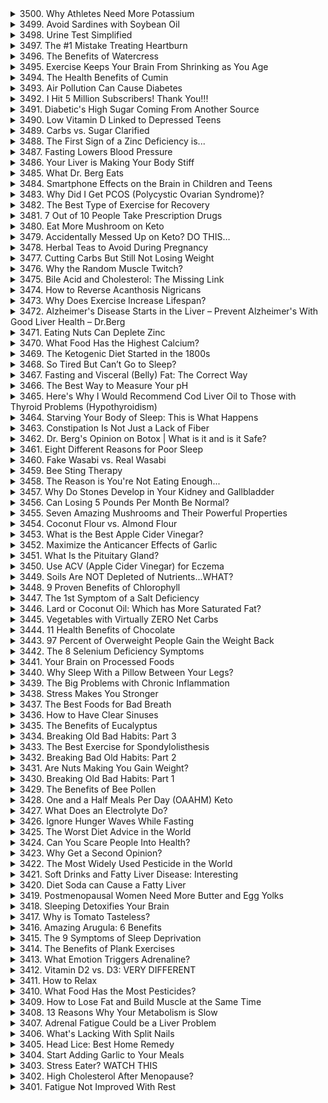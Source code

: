 <details>
<summary>3500. Why Athletes Need More Potassium</summary>

[[Youtube]](https://www.youtube.com/watch?v=mL_mto0pD2g)


</details>

<details>
<summary>3499. Avoid Sardines with Soybean Oil</summary>

[[Youtube]](https://www.youtube.com/watch?v=yODIiCvi0NY)


</details>

<details>
<summary>3498. Urine Test Simplified</summary>

[[Youtube]](https://www.youtube.com/watch?v=9MdpfUGK1C4)


</details>

<details>
<summary>3497. The #1 Mistake Treating Heartburn</summary>

[[Youtube]](https://www.youtube.com/watch?v=JaDJh0oypzU)


</details>

<details>
<summary>3496. The Benefits of Watercress</summary>

[[Youtube]](https://www.youtube.com/watch?v=t70TVLmnVBI)


</details>

<details>
<summary>3495. Exercise Keeps Your Brain From Shrinking as You Age</summary>

[[Youtube]](https://www.youtube.com/watch?v=4Q4N8DE3-Qo)


</details>

<details>
<summary>3494. The Health Benefits of Cumin</summary>

[[Youtube]](https://www.youtube.com/watch?v=HI0TPqXmHv0)


</details>

<details>
<summary>3493. Air Pollution Can Cause Diabetes</summary>

[[Youtube]](https://www.youtube.com/watch?v=r2Di0C_0Uwk)


</details>

<details>
<summary>3492. I Hit 5 Million Subscribers! Thank You!!!</summary>

[[Youtube]](https://www.youtube.com/watch?v=hbBkVwQ4fC0)


</details>

<details>
<summary>3491. Diabetic's High Sugar Coming From Another Source</summary>

[[Youtube]](https://www.youtube.com/watch?v=K59U4n2PIhg)


</details>

<details>
<summary>3490. Low Vitamin D Linked to Depressed Teens</summary>

[[Youtube]](https://www.youtube.com/watch?v=aN7n7ZA-CPw)


</details>

<details>
<summary>3489. Carbs vs. Sugar Clarified</summary>

[[Youtube]](https://www.youtube.com/watch?v=u0q4XMzuzV4)


</details>

<details>
<summary>3488. The First Sign of a Zinc Deficiency is...</summary>

[[Youtube]](https://www.youtube.com/watch?v=neuWm45EnI4)


</details>

<details>
<summary>3487. Fasting Lowers Blood Pressure</summary>

[[Youtube]](https://www.youtube.com/watch?v=u7By5qxQ6M4)


</details>

<details>
<summary>3486. Your Liver is Making Your Body Stiff</summary>

[[Youtube]](https://www.youtube.com/watch?v=QJ7RzgTToLA)


</details>

<details>
<summary>3485. What Dr. Berg Eats</summary>

[[Youtube]](https://www.youtube.com/watch?v=2AyFdr3Fd0c)


</details>

<details>
<summary>3484. Smartphone Effects on the Brain in Children and Teens</summary>

[[Youtube]](https://www.youtube.com/watch?v=4MkvheUw2wk)


</details>

<details>
<summary>3483. Why Did I Get PCOS (Polycystic Ovarian Syndrome)?</summary>

[[Youtube]](https://www.youtube.com/watch?v=DoC21ItfQbM)


</details>

<details>
<summary>3482. The Best Type of Exercise for Recovery</summary>

[[Youtube]](https://www.youtube.com/watch?v=Z4IrYafP2NU)


</details>

<details>
<summary>3481. 7 Out of 10 People Take Prescription Drugs</summary>

[[Youtube]](https://www.youtube.com/watch?v=RnlJtQgN_58)


</details>

<details>
<summary>3480. Eat More Mushroom on Keto</summary>

[[Youtube]](https://www.youtube.com/watch?v=0_F4CEVEFcI)


</details>

<details>
<summary>3479. Accidentally Messed Up on Keto? DO THIS…</summary>

[[Youtube]](https://www.youtube.com/watch?v=YddHrz1pnpI)


</details>

<details>
<summary>3478. Herbal Teas to Avoid During Pregnancy</summary>

[[Youtube]](https://www.youtube.com/watch?v=K0AlsEnNmSM)


</details>

<details>
<summary>3477. Cutting Carbs But Still Not Losing Weight</summary>

[[Youtube]](https://www.youtube.com/watch?v=RHuQX5uzodA)


</details>

<details>
<summary>3476. Why the Random Muscle Twitch?</summary>

[[Youtube]](https://www.youtube.com/watch?v=wtt-aJXmg3U)


</details>

<details>
<summary>3475. Bile Acid and Cholesterol: The Missing Link</summary>

[[Youtube]](https://www.youtube.com/watch?v=uMBWF8A3QdI)


</details>

<details>
<summary>3474. How to Reverse Acanthosis Nigricans</summary>

[[Youtube]](https://www.youtube.com/watch?v=58_GuTFrDn0)


</details>

<details>
<summary>3473. Why Does Exercise Increase Lifespan?</summary>

[[Youtube]](https://www.youtube.com/watch?v=KnsFf-kgwb8)


</details>

<details>
<summary>3472. Alzheimer's Disease Starts in the Liver – Prevent Alzheimer's With Good Liver Health – Dr.Berg</summary>

[[Youtube]](https://www.youtube.com/watch?v=kScFxH9ZOYI)


</details>

<details>
<summary>3471. Eating Nuts Can Deplete Zinc</summary>

[[Youtube]](https://www.youtube.com/watch?v=teW9aQQbAwg)


</details>

<details>
<summary>3470. What Food Has the Highest Calcium?</summary>

[[Youtube]](https://www.youtube.com/watch?v=kZn9vRvvvbw)


</details>

<details>
<summary>3469. The Ketogenic Diet Started in the 1800s</summary>

[[Youtube]](https://www.youtube.com/watch?v=nGojQDOE2Vo)


</details>

<details>
<summary>3468. So Tired But Can’t Go to Sleep?</summary>

[[Youtube]](https://www.youtube.com/watch?v=5ZF-cAKKXTo)


</details>

<details>
<summary>3467. Fasting and Visceral (Belly) Fat: The Correct Way</summary>

[[Youtube]](https://www.youtube.com/watch?v=oao64yh0duA)


</details>

<details>
<summary>3466. The Best Way to Measure Your pH</summary>

[[Youtube]](https://www.youtube.com/watch?v=ggM6E03lZ4E)


</details>

<details>
<summary>3465. Here's Why I Would Recommend Cod Liver Oil to Those with Thyroid Problems (Hypothyroidism)</summary>

[[Youtube]](https://www.youtube.com/watch?v=h0vG6Emuhvs)


</details>

<details>
<summary>3464. Starving Your Body of Sleep: This is What Happens</summary>

[[Youtube]](https://www.youtube.com/watch?v=1GKKcZNtDe4)


</details>

<details>
<summary>3463. Constipation Is Not Just a Lack of Fiber</summary>

[[Youtube]](https://www.youtube.com/watch?v=u7HWe3nZJtQ)


</details>

<details>
<summary>3462. Dr. Berg's Opinion on Botox | What is it and is it Safe?</summary>

[[Youtube]](https://www.youtube.com/watch?v=d5yvLdOYgfg)


</details>

<details>
<summary>3461. Eight Different Reasons for Poor Sleep</summary>

[[Youtube]](https://www.youtube.com/watch?v=3tLnIDDnPT4)


</details>

<details>
<summary>3460. Fake Wasabi vs. Real Wasabi</summary>

[[Youtube]](https://www.youtube.com/watch?v=GF3ASwOUS1U)


</details>

<details>
<summary>3459. Bee Sting Therapy</summary>

[[Youtube]](https://www.youtube.com/watch?v=mNUly3lsmS8)


</details>

<details>
<summary>3458. The Reason is You're Not Eating Enough...</summary>

[[Youtube]](https://www.youtube.com/watch?v=vd58Ic9Y9ls)


</details>

<details>
<summary>3457. Why Do Stones Develop in Your Kidney and Gallbladder</summary>

[[Youtube]](https://www.youtube.com/watch?v=AiLl8XK8v5w)


</details>

<details>
<summary>3456. Can Losing 5 Pounds Per Month Be Normal?</summary>

[[Youtube]](https://www.youtube.com/watch?v=2owiZffYQ0U)


</details>

<details>
<summary>3455. Seven Amazing Mushrooms and Their Powerful Properties</summary>

[[Youtube]](https://www.youtube.com/watch?v=dBY86H9MuUc)


</details>

<details>
<summary>3454. Coconut Flour vs. Almond Flour</summary>

[[Youtube]](https://www.youtube.com/watch?v=gCm2S5Jwe8Y)


</details>

<details>
<summary>3453. What is the Best Apple Cider Vinegar?</summary>

[[Youtube]](https://www.youtube.com/watch?v=gAtjJHmM1is)


</details>

<details>
<summary>3452. Maximize the Anticancer Effects of Garlic</summary>

[[Youtube]](https://www.youtube.com/watch?v=_bjOV8Ucmp4)


</details>

<details>
<summary>3451. What Is the Pituitary Gland?</summary>

[[Youtube]](https://www.youtube.com/watch?v=xVaXYh2hldw)


</details>

<details>
<summary>3450. Use ACV (Apple Cider Vinegar) for Eczema</summary>

[[Youtube]](https://www.youtube.com/watch?v=ux6xIQ0sumQ)


</details>

<details>
<summary>3449. Soils Are NOT Depleted of Nutrients...WHAT?</summary>

[[Youtube]](https://www.youtube.com/watch?v=vNCmrLgZ2uU)


</details>

<details>
<summary>3448. 9 Proven Benefits of Chlorophyll</summary>

[[Youtube]](https://www.youtube.com/watch?v=OJm2z26ThQI)


</details>

<details>
<summary>3447. The 1st Symptom of a Salt Deficiency</summary>

[[Youtube]](https://www.youtube.com/watch?v=vkpvPrek3X8)


</details>

<details>
<summary>3446. Lard or Coconut Oil: Which has More Saturated Fat?</summary>

[[Youtube]](https://www.youtube.com/watch?v=LSZz7yczwOE)


</details>

<details>
<summary>3445. Vegetables with Virtually ZERO Net Carbs</summary>

[[Youtube]](https://www.youtube.com/watch?v=kyFqw7zdUzo)


</details>

<details>
<summary>3444. 11 Health Benefits of Chocolate</summary>

[[Youtube]](https://www.youtube.com/watch?v=ggv93uGUBB8)


</details>

<details>
<summary>3443. 97 Percent of Overweight People Gain the Weight Back</summary>

[[Youtube]](https://www.youtube.com/watch?v=-yiEbEjzf3Y)


</details>

<details>
<summary>3442. The 8 Selenium Deficiency Symptoms</summary>

[[Youtube]](https://www.youtube.com/watch?v=RM6Iuz8IrDk)


</details>

<details>
<summary>3441. Your Brain on Processed Foods</summary>

[[Youtube]](https://www.youtube.com/watch?v=LdbjCr8vJSY)


</details>

<details>
<summary>3440. Why Sleep With a Pillow Between Your Legs?</summary>

[[Youtube]](https://www.youtube.com/watch?v=oHKwF6gOCiA)


</details>

<details>
<summary>3439. The Big Problems with Chronic Inflammation</summary>

[[Youtube]](https://www.youtube.com/watch?v=WN_AM_9QAcs)


</details>

<details>
<summary>3438. Stress Makes You Stronger</summary>

[[Youtube]](https://www.youtube.com/watch?v=KzmVNovsSqM)


</details>

<details>
<summary>3437. The Best Foods for Bad Breath</summary>

[[Youtube]](https://www.youtube.com/watch?v=51elgRSku8g)


</details>

<details>
<summary>3436. How to Have Clear Sinuses</summary>

[[Youtube]](https://www.youtube.com/watch?v=Od5JYl58gHo)


</details>

<details>
<summary>3435. The Benefits of Eucalyptus</summary>

[[Youtube]](https://www.youtube.com/watch?v=GYVrPWFtrdM)


</details>

<details>
<summary>3434. Breaking Old Bad Habits: Part 3</summary>

[[Youtube]](https://www.youtube.com/watch?v=z1f0y1DbmrA)


</details>

<details>
<summary>3433. The Best Exercise for Spondylolisthesis</summary>

[[Youtube]](https://www.youtube.com/watch?v=zDukLZLUIag)


</details>

<details>
<summary>3432. Breaking Bad Old Habits: Part 2</summary>

[[Youtube]](https://www.youtube.com/watch?v=QrWn52EJp4w)


</details>

<details>
<summary>3431. Are Nuts Making You Gain Weight?</summary>

[[Youtube]](https://www.youtube.com/watch?v=5zJsUEJL0uE)


</details>

<details>
<summary>3430. Breaking Old Bad Habits: Part 1</summary>

[[Youtube]](https://www.youtube.com/watch?v=Ol3cYzeC1FM)


</details>

<details>
<summary>3429. The Benefits of Bee Pollen</summary>

[[Youtube]](https://www.youtube.com/watch?v=-N0x_d1UQ8o)


</details>

<details>
<summary>3428. One and a Half Meals Per Day (OAAHM) Keto</summary>

[[Youtube]](https://www.youtube.com/watch?v=2uXfo5pF6U0)


</details>

<details>
<summary>3427. What Does an Electrolyte Do?</summary>

[[Youtube]](https://www.youtube.com/watch?v=MRPMk6VaG2U)


</details>

<details>
<summary>3426. Ignore Hunger Waves While Fasting</summary>

[[Youtube]](https://www.youtube.com/watch?v=iwjOVt2IRYU)


</details>

<details>
<summary>3425. The Worst Diet Advice in the World</summary>

[[Youtube]](https://www.youtube.com/watch?v=F5PqIWFmLPc)


</details>

<details>
<summary>3424. Can You Scare People Into Health?</summary>

[[Youtube]](https://www.youtube.com/watch?v=gpNlfYDS-oE)


</details>

<details>
<summary>3423. Why Get a Second Opinion?</summary>

[[Youtube]](https://www.youtube.com/watch?v=hJ7fTjE3FvA)


</details>

<details>
<summary>3422. The Most Widely Used Pesticide in the World</summary>

[[Youtube]](https://www.youtube.com/watch?v=EdVmQTCA9b4)


</details>

<details>
<summary>3421. Soft Drinks and Fatty Liver Disease: Interesting</summary>

[[Youtube]](https://www.youtube.com/watch?v=fgwN7mdTpCc)


</details>

<details>
<summary>3420. Diet Soda can Cause a Fatty Liver</summary>

[[Youtube]](https://www.youtube.com/watch?v=pQaQin8NO2I)


</details>

<details>
<summary>3419. Postmenopausal Women Need More Butter and Egg Yolks</summary>

[[Youtube]](https://www.youtube.com/watch?v=zScbg5UNBgw)


</details>

<details>
<summary>3418. Sleeping Detoxifies Your Brain</summary>

[[Youtube]](https://www.youtube.com/watch?v=wy8wqUgvq4U)


</details>

<details>
<summary>3417. Why is Tomato Tasteless?</summary>

[[Youtube]](https://www.youtube.com/watch?v=mVf69tUiAOI)


</details>

<details>
<summary>3416. Amazing Arugula: 6 Benefits</summary>

[[Youtube]](https://www.youtube.com/watch?v=veel2QMC-Xc)


</details>

<details>
<summary>3415. The 9 Symptoms of Sleep Deprivation</summary>

[[Youtube]](https://www.youtube.com/watch?v=0KwdtWCdGCo)


</details>

<details>
<summary>3414. The Benefits of Plank Exercises</summary>

[[Youtube]](https://www.youtube.com/watch?v=7iNKMEBOL1U)


</details>

<details>
<summary>3413. What Emotion Triggers Adrenaline?</summary>

[[Youtube]](https://www.youtube.com/watch?v=Q4RGr_K4RM4)


</details>

<details>
<summary>3412. Vitamin D2 vs. D3: VERY DIFFERENT</summary>

[[Youtube]](https://www.youtube.com/watch?v=Zgf4y9uG7BM)


</details>

<details>
<summary>3411. How to Relax</summary>

[[Youtube]](https://www.youtube.com/watch?v=xlwC5-3iMXw)


</details>

<details>
<summary>3410. What Food Has the Most Pesticides?</summary>

[[Youtube]](https://www.youtube.com/watch?v=Lab26Y6GDzA)


</details>

<details>
<summary>3409. How to Lose Fat and Build Muscle at the Same Time</summary>

[[Youtube]](https://www.youtube.com/watch?v=CMyyvMfT2gQ)


</details>

<details>
<summary>3408. 13 Reasons Why Your Metabolism is Slow</summary>

[[Youtube]](https://www.youtube.com/watch?v=DQw01eQ1MfA)


</details>

<details>
<summary>3407. Adrenal Fatigue Could be a Liver Problem</summary>

[[Youtube]](https://www.youtube.com/watch?v=fXdiWW3aq80)


</details>

<details>
<summary>3406. What's Lacking With Split Nails</summary>

[[Youtube]](https://www.youtube.com/watch?v=P8e3z4rdIFY)


</details>

<details>
<summary>3405. Head Lice: Best Home Remedy</summary>

[[Youtube]](https://www.youtube.com/watch?v=_7leqEUr_4E)


</details>

<details>
<summary>3404. Start Adding Garlic to Your Meals</summary>

[[Youtube]](https://www.youtube.com/watch?v=G5gi7nqy2j0)


</details>

<details>
<summary>3403. Stress Eater? WATCH THIS</summary>

[[Youtube]](https://www.youtube.com/watch?v=bTpoerLeJXs)


</details>

<details>
<summary>3402. High Cholesterol After Menopause?</summary>

[[Youtube]](https://www.youtube.com/watch?v=V4MrwFmlHEc)


</details>

<details>
<summary>3401. Fatigue Not Improved With Rest</summary>

[[Youtube]](https://www.youtube.com/watch?v=I7st93_Owq0)


</details>

